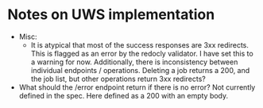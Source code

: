 # Notes on UWS implementation

- Misc:
  - It is atypical that most of the success responses are 3xx redirects. This is flagged as an error by the redocly validator. I have set this to a warning for now. Additionally, there is inconsistency between individual endpoints / operations. Deleting a job returns a 200, and the job list, but other operations return 3xx redirects?
- What should the /error endpoint return if there is no error? Not currently defined in the spec. Here defined as a 200 with an empty body.